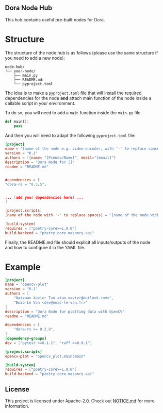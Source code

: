 ## Dora Node Hub

This hub contains useful pre-built nodes for Dora.

# Structure

The structure of the node hub is as follows (please use the same structure if you need to add a new node):

```
node-hub/
└── your-node/
    ├── main.py
    ├── README.mdr
    └── pyproject.toml
```

The idea is to make a `pyproject.toml` file that will install the required dependencies for the node **and** attach main
function of the node inside a callable script in your environment.

To do so, you will need to add a `main` function inside the `main.py` file.

```python
def main():
    pass
```

And then you will need to adapt the following `pyproject.toml` file:

```toml
[project]
name = "[name of the node e.g. video-encoder, with '-' to replace spaces]"
version = "0.1"
authors = [{name= "[Pseudo/Name]", email="[email]"]
description = "Dora Node for []"
readme = "README.md"


dependencies = [
"dora-rs = "0.3.5",


... [add your dependencies here] ...
]

[project.scripts]
[name of the node with '-' to replace spaces] = "[name of the node with '_' to replace spaces].main:main"

[build-system]
requires = ["poetry-core>=1.0.0"]
build-backend = "poetry.core.masonry.api"
```

Finally, the README.md file should explicit all inputs/outputs of the node and how to configure it in the YAML file.

# Example

```toml
[project]
name = "opencv-plot"
version = "0.1"
authors = [
    "Haixuan Xavier Tao <tao.xavier@outlook.com>",
    "Enzo Le Van <dev@enzo-le-van.fr>"
]
description = "Dora Node for plotting data with OpenCV"
readme = "README.md"

dependencies = [
    "dora-rs >= 0.3.8",
]
[dependency-groups]
dev = ["pytest >=8.1.1", "ruff >=0.9.1"]

[project.scripts]
opencv-plot = "opencv_plot.main:main"

[build-system]
requires = ["poetry-core>=1.0.0"]
build-backend = "poetry.core.masonry.api"
```

## License

This project is licensed under Apache-2.0. Check out [NOTICE.md](../NOTICE.md) for more information.
